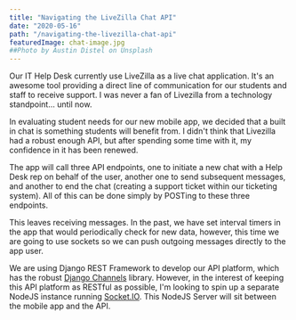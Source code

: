 ```yaml
---
title: "Navigating the LiveZilla Chat API"
date: "2020-05-16"
path: "/navigating-the-livezilla-chat-api"
featuredImage: chat-image.jpg
##Photo by Austin Distel on Unsplash
---
```

Our IT Help Desk currently use LiveZilla as a live chat application. It's an awesome tool providing a direct line of communication for our students and staff to receive support. I was never a fan of Livezilla from a technology standpoint... until now.

In evaluating student needs for our new mobile app, we decided that a built in chat is something students will benefit from. I didn't think that Livezilla had a robust enough API, but after spending some time with it, my confidence in it has been renewed.

The app will call three API endpoints, one to initiate a new chat with a Help Desk rep on behalf of the user, another one to send subsequent messages, and another to end the chat (creating a support ticket within our ticketing system). All of this can be done simply by POSTing to these three endpoints.

This leaves receiving messages. In the past, we have set interval timers in the app that would periodically check for new data, however, this time we are going to use sockets so we can push outgoing messages directly to the app user.

We are using Django REST Framework to develop our API platform, which has the robust [Django Channels](https://channels.readthedocs.io/en/latest/) library. However, in the interest of keeping this API platform as RESTful as possible, I'm looking to spin up a separate NodeJS instance running [Socket.IO](https://socket.io). This NodeJS Server will sit between the mobile app and the API.